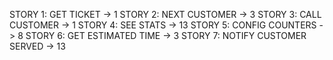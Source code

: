 STORY 1: GET TICKET -> 1
STORY 2: NEXT CUSTOMER -> 3
STORY 3: CALL CUSTOMER -> 1
STORY 4: SEE STATS -> 13
STORY 5: CONFIG COUNTERS -> 8
STORY 6: GET ESTIMATED TIME -> 3
STORY 7: NOTIFY CUSTOMER SERVED -> 13